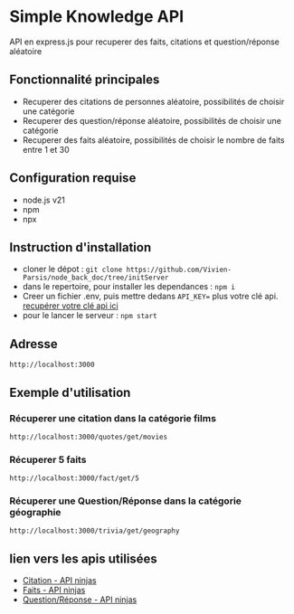 # Simple Knowledge API
API en express.js pour recuperer des faits, citations et question/réponse aléatoire

## Fonctionnalité principales
- Recuperer des citations de personnes aléatoire, possibilités de choisir une catégorie
- Recuperer des question/réponse aléatoire, possibilités de choisir une catégorie
- Recuperer des faits aléatoire, possibilités de choisir le nombre de faits entre 1 et 30

## Configuration requise
- node.js v21
- npm
- npx

## Instruction d'installation
- cloner le dépot : `git clone https://github.com/Vivien-Parsis/node_back_doc/tree/initServer`
- dans le repertoire, pour installer les dependances : `npm i`
- Creer un fichier .env, puis mettre dedans `API_KEY=` plus votre clé api. [recupérer votre clé api ici](https://api-ninjas.com/api)
- pour le lancer le serveur : `npm start`

## Adresse

`http://localhost:3000`

## Exemple d'utilisation

### Récuperer une citation dans la catégorie films

`http://localhost:3000/quotes/get/movies`

### Récuperer 5 faits

`http://localhost:3000/fact/get/5`

### Récuperer une Question/Réponse dans la catégorie géographie

`http://localhost:3000/trivia/get/geography`

## lien vers les apis utilisées

- [Citation - API ninjas](https://api-ninjas.com/api/quotes)
- [Faits - API ninjas](https://api-ninjas.com/api/facts)
- [Question/Réponse - API ninjas](https://api-ninjas.com/api/trivia)